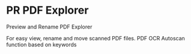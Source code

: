 # PR PDF Explorer
Preview and Rename PDF Explorer

For easy view, rename and move scanned PDF files.
PDF OCR Autoscan function based on keywords
